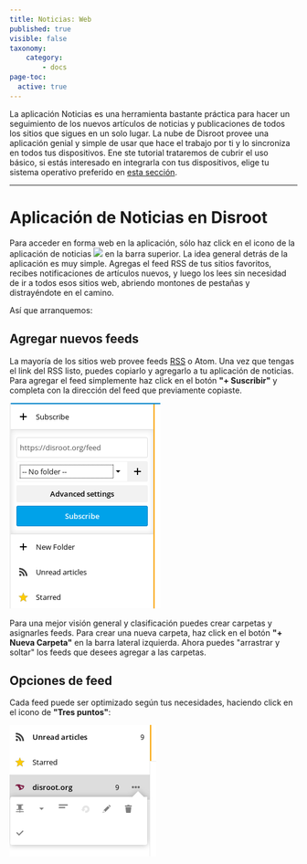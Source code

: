 ```yaml
---
title: Noticias: Web
published: true
visible: false
taxonomy:
    category:
        - docs
page-toc:
  active: true
---
```


La aplicación Noticias es una herramienta bastante práctica para hacer un seguimiento de los nuevos artículos de noticias y publicaciones de todos los sitios que sigues en un solo lugar. La nube de Disroot provee una aplicación genial y simple de usar que hace el trabajo por ti y lo sincroniza en todos tus dispositivos. Ene ste tutorial trataremos de cubrir el uso básico, si estás interesado en integrarla con tus dispositivos, elige tu sistema operativo preferido en [esta sección](https://howto.disroot.org/nextcloud/sync-with-your-cloud).


----------
# Aplicación de Noticias en Disroot

Para acceder en forma web en la aplicación, sólo haz click en el icono de la aplicación de noticias ![](en/news_top_icon?resize=20,20) en la barra superior. La idea general detrás de la aplicación es muy simple. Agregas el feed RSS de tus sitios favoritos, recibes notificaciones de artículos nuevos, y luego los lees sin necesidad de ir a todos esos sitios web, abriendo montones de pestañas y distrayéndote en el camino.

Así que arranquemos:

## Agregar nuevos feeds
La mayoría de los sitios web provee feeds [RSS](https://es.wikipedia.org/wiki/RSS) o Atom. Una vez que tengas el link del RSS listo, puedes copiarlo y agregarlo a tu aplicación de noticias. Para agregar el feed simplemente haz click en el botón **"+ Suscribir"** y completa con la dirección del feed que previamente copiaste.

![](en/news_add1.png)

Para una mejor visión general y clasificación puedes crear carpetas y asignarles feeds. Para crear una nueva carpeta, haz click en el botón **"+ Nueva Carpeta"** en la barra lateral izquierda. Ahora puedes "arrastrar y soltar" los feeds que desees agregar a las carpetas.

## Opciones de feed
Cada feed puede ser optimizado según tus necesidades, haciendo click en el icono de **"Tres puntos"**:

![](en/news_options.png)

